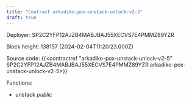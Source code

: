 ```yaml
---
title: "Contract arkadiko-pox-unstack-unlock-v2-5"
draft: true
---
```

Deployer: SP2C2YFP12AJZB4MABJBAJ55XECVS7E4PMMZ89YZR


 



Block height: 138157 (2024-02-04T11:20:23.000Z)

Source code: {{<contractref "arkadiko-pox-unstack-unlock-v2-5" SP2C2YFP12AJZB4MABJBAJ55XECVS7E4PMMZ89YZR arkadiko-pox-unstack-unlock-v2-5>}}

Functions:

* unstack _public_
